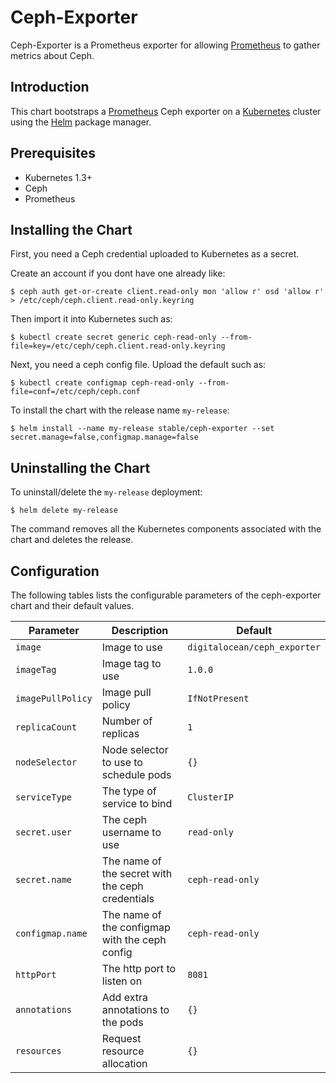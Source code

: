 # Ceph-Exporter

Ceph-Exporter is a Prometheus exporter for allowing [Prometheus](https://prometheus.io/) to gather metrics about Ceph.

## Introduction

This chart bootstraps a [Prometheus](https://prometheus.io/) Ceph exporter on a [Kubernetes](http://kubernetes.io) cluster using the [Helm](https://helm.sh) package manager.

## Prerequisites

- Kubernetes 1.3+
- Ceph
- Prometheus

## Installing the Chart

First, you need a Ceph credential uploaded to Kubernetes as a secret.

Create an account if you dont have one already like:
```console
$ ceph auth get-or-create client.read-only mon 'allow r' osd 'allow r' > /etc/ceph/ceph.client.read-only.keyring
```

Then import it into Kubernetes such as:
```console
$ kubectl create secret generic ceph-read-only --from-file=key=/etc/ceph/ceph.client.read-only.keyring
```

Next, you need a ceph config file. Upload the default such as:
```console
$ kubectl create configmap ceph-read-only --from-file=conf=/etc/ceph/ceph.conf
```

To install the chart with the release name `my-release`:

```console
$ helm install --name my-release stable/ceph-exporter --set secret.manage=false,configmap.manage=false
```

## Uninstalling the Chart

To uninstall/delete the `my-release` deployment:

```console
$ helm delete my-release
```

The command removes all the Kubernetes components associated with the chart and deletes the release.

## Configuration

The following tables lists the configurable parameters of the ceph-exporter chart and their default values.

| Parameter | Description | Default |
| --------- | ----------- | ------- |
| `image` | Image to use | `digitalocean/ceph_exporter` |
| `imageTag` | Image tag to use | `1.0.0` |
| `imagePullPolicy` | Image pull policy | `IfNotPresent` |
| `replicaCount` | Number of replicas | `1` |
| `nodeSelector` | Node selector to use to schedule pods | `{}` |
| `serviceType` | The type of service to bind | `ClusterIP` |
| `secret.user` | The ceph username to use | `read-only` |
| `secret.name` | The name of the secret with the ceph credentials | `ceph-read-only` |
| `configmap.name` | The name of the configmap with the ceph config | `ceph-read-only` |
| `httpPort` | The http port to listen on | `8081` |
| `annotations` | Add extra annotations to the pods | `{}` |
| `resources` | Request resource allocation | `{}` |

